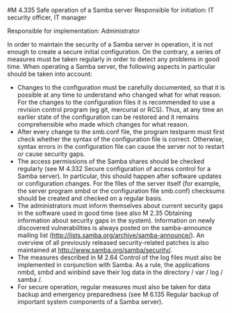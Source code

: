#M 4.335 Safe operation of a Samba server
Responsible for initiation: IT security officer, IT manager

Responsible for implementation: Administrator

In order to maintain the security of a Samba server in operation, it is not enough to create a secure initial configuration. On the contrary, a series of measures must be taken regularly in order to detect any problems in good time. When operating a Samba server, the following aspects in particular should be taken into account:

* Changes to the configuration must be carefully documented, so that it is possible at any time to understand who changed what for what reason. For the changes to the configuration files it is recommended to use a revision control program (eg git, mercurial or RCS). Thus, at any time an earlier state of the configuration can be restored and it remains comprehensible who made which changes for what reason.
* After every change to the smb.conf file, the program testparm must first check whether the syntax of the configuration file is correct. Otherwise, syntax errors in the configuration file can cause the server not to restart or cause security gaps.
* The access permissions of the Samba shares should be checked regularly (see M 4.332 Secure configuration of access control for a Samba server). In particular, this should happen after software updates or configuration changes. For the files of the server itself (for example, the server program smbd or the configuration file smb.conf) checksums should be created and checked on a regular basis.
* The administrators must inform themselves about current security gaps in the software used in good time (see also M 2.35 Obtaining information about security gaps in the system). Information on newly discovered vulnerabilities is always posted on the samba-announce mailing list (http://lists.samba.org/archive/samba-announce/). An overview of all previously released security-related patches is also maintained at http://www.samba.org/samba/security/.
* The measures described in M 2.64 Control of the log files must also be implemented in conjunction with Samba. As a rule, the applications nmbd, smbd and winbind save their log data in the directory / var / log / samba /.
* For secure operation, regular measures must also be taken for data backup and emergency preparedness (see M 6.135 Regular backup of important system components of a Samba server).




